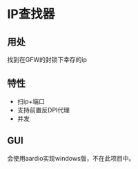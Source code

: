 # IP查找器

## 用处

找到在GFW的封锁下幸存的ip

## 特性

+ 扫ip+端口
+ 支持前置反DPI代理
+ 并发

## GUI

会使用aardio实现windows版，不在此项目中。
